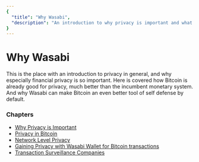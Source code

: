 ```yaml
---
{
  "title": "Why Wasabi",
  "description": "An introduction to why privacy is important and what problems Wasabi solves. This is the Wasabi documentation, an archive of knowledge about the open-source, non-custodial and privacy-focused Bitcoin wallet for desktop."
}
---
```


# Why Wasabi

This is the place with an introduction to privacy in general, and why especially financial privacy is so important.
Here is covered how Bitcoin is already good for privacy, much better than the incumbent monetary system.
And why Wasabi can make Bitcoin an even better tool of self defense by default.

### Chapters

- [Why Privacy is Important](/why-wasabi/WhyPrivacyImportant.md)
- [Privacy in Bitcoin](/why-wasabi/BitcoinPrivacy.md)
- [Network Level Privacy](/why-wasabi/NetworkLevelPrivacy.md)
- [Gaining Privacy with Wasabi Wallet for Bitcoin transactions](/why-wasabi/GainingPrivacyWasabi.md)
- [Transaction Surveillance Companies](/why-wasabi/TransactionSurveillanceCompanies.md)
